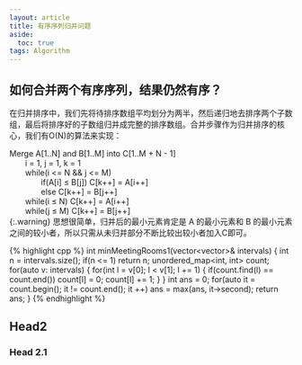 ```yaml
---
layout: article
title: 有序序列归并问题
aside:
  toc: true
tags: Algorithm
---
```


## 如何合并两个有序序列，结果仍然有序？
在归并排序中，我们先将待排序数组平均划分为两半，然后递归地去排序两个子数组，最后将排序好的子数组归并成完整的排序数组。合并步骤作为归并排序的核心，我们有O(N)的算法来实现：

Merge A[1..N] and B[1..M] into C[1..M + N - 1]<br>
&emsp;&emsp;i = 1, j = 1, k = 1<br>
&emsp;&emsp;while(i <= N && j <= M)<br>
&emsp;&emsp;&emsp;&emsp;if(A[i] ≤ B[j]) C[k++] = A[i++] <br>
&emsp;&emsp;&emsp;&emsp;else C[k++] = B[j++]<br>
&emsp;&emsp;while(i ≤ N) C[k++] = A[i++]<br>
&emsp;&emsp;while(j ≤ M) C[k++] = B[j++]<br>
{:.warning}
思想很简单，归并后的最小元素肯定是 A 的最小元素和 B 的最小元素之间的较小者，所以只需从未归并部分不断比较出较小者加入C即可。

{% highlight cpp %}
    int minMeetingRooms1(vector<vector<int>>& intervals) {
        int n = intervals.size();
        if(n <= 1) return n;
        unordered_map<int, int> count;
        for(auto v: intervals)
        {
            for(int l = v[0]; l < v[1]; l += 1)
            {
                if(count.find(l) == count.end())
                    count[l] = 0;
                count[l] += 1;
            }
        }
        int ans = 0;
        for(auto it = count.begin(); it != count.end(); it ++)
            ans = max(ans, it->second);
        return ans;
    }
{% endhighlight %}

## Head2
### Head 2.1
